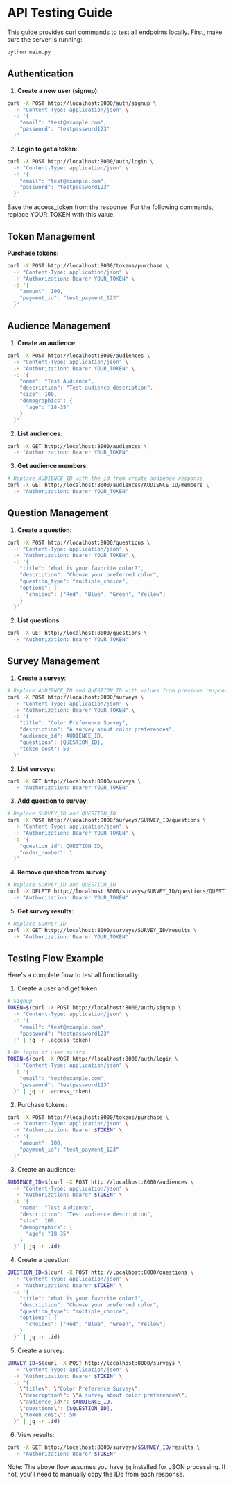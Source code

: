 # API Testing Guide

This guide provides curl commands to test all endpoints locally. First, make sure the server is running:
```bash
python main.py
```

## Authentication

1. **Create a new user (signup)**:
```bash
curl -X POST http://localhost:8000/auth/signup \
  -H "Content-Type: application/json" \
  -d '{
    "email": "test@example.com",
    "password": "testpassword123"
  }'
```

2. **Login to get a token**:
```bash
curl -X POST http://localhost:8000/auth/login \
  -H "Content-Type: application/json" \
  -d '{
    "email": "test@example.com",
    "password": "testpassword123"
  }'
```

Save the access_token from the response. For the following commands, replace YOUR_TOKEN with this value.

## Token Management

**Purchase tokens**:
```bash
curl -X POST http://localhost:8000/tokens/purchase \
  -H "Content-Type: application/json" \
  -H "Authorization: Bearer YOUR_TOKEN" \
  -d '{
    "amount": 100,
    "payment_id": "test_payment_123"
  }'
```

## Audience Management

1. **Create an audience**:
```bash
curl -X POST http://localhost:8000/audiences \
  -H "Content-Type: application/json" \
  -H "Authorization: Bearer YOUR_TOKEN" \
  -d '{
    "name": "Test Audience",
    "description": "Test audience description",
    "size": 100,
    "demographics": {
      "age": "18-35"
    }
  }'
```

2. **List audiences**:
```bash
curl -X GET http://localhost:8000/audiences \
  -H "Authorization: Bearer YOUR_TOKEN"
```

3. **Get audience members**:
```bash
# Replace AUDIENCE_ID with the id from create audience response
curl -X GET http://localhost:8000/audiences/AUDIENCE_ID/members \
  -H "Authorization: Bearer YOUR_TOKEN"
```

## Question Management

1. **Create a question**:
```bash
curl -X POST http://localhost:8000/questions \
  -H "Content-Type: application/json" \
  -H "Authorization: Bearer YOUR_TOKEN" \
  -d '{
    "title": "What is your favorite color?",
    "description": "Choose your preferred color",
    "question_type": "multiple_choice",
    "options": {
      "choices": ["Red", "Blue", "Green", "Yellow"]
    }
  }'
```

2. **List questions**:
```bash
curl -X GET http://localhost:8000/questions \
  -H "Authorization: Bearer YOUR_TOKEN"
```

## Survey Management

1. **Create a survey**:
```bash
# Replace AUDIENCE_ID and QUESTION_ID with values from previous responses
curl -X POST http://localhost:8000/surveys \
  -H "Content-Type: application/json" \
  -H "Authorization: Bearer YOUR_TOKEN" \
  -d '{
    "title": "Color Preference Survey",
    "description": "A survey about color preferences",
    "audience_id": AUDIENCE_ID,
    "questions": [QUESTION_ID],
    "token_cost": 50
  }'
```

2. **List surveys**:
```bash
curl -X GET http://localhost:8000/surveys \
  -H "Authorization: Bearer YOUR_TOKEN"
```

3. **Add question to survey**:
```bash
# Replace SURVEY_ID and QUESTION_ID
curl -X POST http://localhost:8000/surveys/SURVEY_ID/questions \
  -H "Content-Type: application/json" \
  -H "Authorization: Bearer YOUR_TOKEN" \
  -d '{
    "question_id": QUESTION_ID,
    "order_number": 1
  }'
```

4. **Remove question from survey**:
```bash
# Replace SURVEY_ID and QUESTION_ID
curl -X DELETE http://localhost:8000/surveys/SURVEY_ID/questions/QUESTION_ID \
  -H "Authorization: Bearer YOUR_TOKEN"
```

5. **Get survey results**:
```bash
# Replace SURVEY_ID
curl -X GET http://localhost:8000/surveys/SURVEY_ID/results \
  -H "Authorization: Bearer YOUR_TOKEN"
```

## Testing Flow Example

Here's a complete flow to test all functionality:

1. Create a user and get token:
```bash
# Signup
TOKEN=$(curl -X POST http://localhost:8000/auth/signup \
  -H "Content-Type: application/json" \
  -d '{
    "email": "test@example.com",
    "password": "testpassword123"
  }' | jq -r .access_token)

# Or login if user exists
TOKEN=$(curl -X POST http://localhost:8000/auth/login \
  -H "Content-Type: application/json" \
  -d '{
    "email": "test@example.com",
    "password": "testpassword123"
  }' | jq -r .access_token)
```

2. Purchase tokens:
```bash
curl -X POST http://localhost:8000/tokens/purchase \
  -H "Content-Type: application/json" \
  -H "Authorization: Bearer $TOKEN" \
  -d '{
    "amount": 100,
    "payment_id": "test_payment_123"
  }'
```

3. Create an audience:
```bash
AUDIENCE_ID=$(curl -X POST http://localhost:8000/audiences \
  -H "Content-Type: application/json" \
  -H "Authorization: Bearer $TOKEN" \
  -d '{
    "name": "Test Audience",
    "description": "Test audience description",
    "size": 100,
    "demographics": {
      "age": "18-35"
    }
  }' | jq -r .id)
```

4. Create a question:
```bash
QUESTION_ID=$(curl -X POST http://localhost:8000/questions \
  -H "Content-Type: application/json" \
  -H "Authorization: Bearer $TOKEN" \
  -d '{
    "title": "What is your favorite color?",
    "description": "Choose your preferred color",
    "question_type": "multiple_choice",
    "options": {
      "choices": ["Red", "Blue", "Green", "Yellow"]
    }
  }' | jq -r .id)
```

5. Create a survey:
```bash
SURVEY_ID=$(curl -X POST http://localhost:8000/surveys \
  -H "Content-Type: application/json" \
  -H "Authorization: Bearer $TOKEN" \
  -d "{
    \"title\": \"Color Preference Survey\",
    \"description\": \"A survey about color preferences\",
    \"audience_id\": $AUDIENCE_ID,
    \"questions\": [$QUESTION_ID],
    \"token_cost\": 50
  }" | jq -r .id)
```

6. View results:
```bash
curl -X GET http://localhost:8000/surveys/$SURVEY_ID/results \
  -H "Authorization: Bearer $TOKEN"
```

Note: The above flow assumes you have `jq` installed for JSON processing. If not, you'll need to manually copy the IDs from each response.
